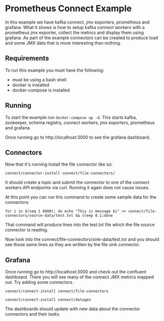 # Prometheus Connect Example

In this example we have kafka connect, jmx exporters, prometheus and grafana. What it shows is how to setup kafka connect workers with a prometheus jmx exporter, collect the metrics and display them using grafana.  As part of the example connectors can be created to produce load and some JMX data that is more interesting than nothing.

## Requirements

To run this example you must have the following:
 - must be using a bash shell
 - docker is installed
 - docker-compose is installed

## Running

To start the example run `docker-compose up -d`.
This starts kafka, zookeeper, schema registry, connect workers, jmx exporters, prometheus and grafana.

Once running go to http://localhost:3000 to see the grafana dashboard.

## Connectors

Now that it's running install the file connector like so:

``` connect/connector-install connect/file-connectors/ ```

It should create a topic and submit the connector to one of the connect workers API endpoints via curl. Running it again does not cause issues.

At this point you can run this command to create some sample data for the connectors:

```for i in $(seq 1 6000); do echo "This is message $i" >> connect/file-connectors/source-data/test.txt && sleep 0.1;done ```

That command will produce lines into the test.txt file which the file source connector is reading.

Now look into the connect/file-connectors/sink-data/test.txt and you should see those same lines as they are written by the file sink connector.

## Grafana

Once running go to http://localhost:3000 and check out the confluent dashboard.
There you will see many of the connect JMX metrics mapped out.
Try adding some connectors.

```
connect/connect-install connect/file-connectors
```

```
connect/connect-install connect/datagen
```

The dashboards should update with new data about the connector connectors and their tasks.


